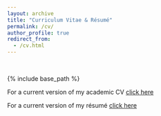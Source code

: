```yaml
---
layout: archive
title: "Curriculum Vitae & Résumé"
permalink: /cv/
author_profile: true
redirect_from:
  - /cv.html
---
```

<br>

{% include base_path %}

For a current version of my academic CV [click here](/files/AlirezaMarahel_CV.pdf)

For a current version of my résumé [click here](/files/AlirezaMarahel_Resume.pdf)